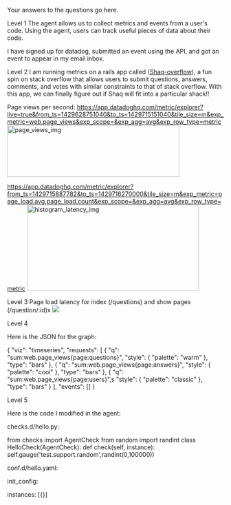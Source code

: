 Your answers to the questions go here.

Level 1
The agent allows us to collect metrics and events from a user's code. Using the agent, users can track useful pieces of data about their code.

I have signed up for datadog, submitted an event using the API, and got an event to appear in my email inbox.


Level 2
I am running metrics on a rails app called ([Shaq-overflow](https://github.com/daviddeneroff/shaq-overflow)), a fun spin on stack overflow that allows users to submit questions, answers, comments, and votes with similar constraints to that of stack overflow. With this app, we can finally figure out if Shaq will fit into a particular shack!!

Page views per second:
https://app.datadoghq.com/metric/explorer?live=true&from_ts=1429628751040&to_ts=1429715151040&tile_size=m&exp_metric=web.page_views&exp_scope=&exp_agg=avg&exp_row_type=metric
<img src="/imgs/page_views_datadog.png" width="400" height="120" alt="page_views_img">

https://app.datadoghq.com/metric/explorer?from_ts=1429715887782&to_ts=1429716270000&tile_size=m&exp_metric=page_load.avg,page_load.count&exp_scope=&exp_agg=avg&exp_row_type=metric
<img src="/imgs/histogram-latency.png" width="400" height="200" alt="histogram_latency_img">


Level 3
Page load latency for index (/questions) and show pages (/question/:id)x
<img src="imgs/page_load_questions.png">


Level 4

Here is the JSON for the graph:

{
  "viz": "timeseries",
  "requests": [
    {
      "q": "sum:web.page_views{page:questions}",
      "style": {
        "palette": "warm"
      },
      "type": "bars"
    },
    {
      "q": "sum:web.page_views{page:answers}",
      "style": {
        "palette": "cool"
      },
      "type": "bars"
    },
    {
      "q": "sum:web.page_views{page:users}",s
      "style": {
        "palette": "classic"
      },
      "type": "bars"
    }
  ],
  "events": []
}


Level 5

Here is the code I modified in the agent:

checks.d/hello.py:

from checks import AgentCheck
from random import randint
class HelloCheck(AgentCheck):
    def check(self, instance):
        self.gauge('test.support.random',randint(0,100000))



conf.d/hello.yaml:

init_config:

instances:
    [{}]